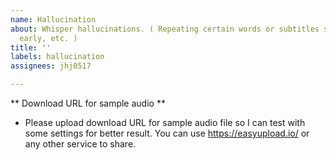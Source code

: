 ```yaml
---
name: Hallucination
about: Whisper hallucinations. ( Repeating certain words or subtitles starting too
  early, etc. )
title: ''
labels: hallucination
assignees: jhj0517

---
```


** Download URL for sample audio **
- Please upload download URL for sample audio file so I can test with some settings for better result. You can use https://easyupload.io/ or any other service to share.
